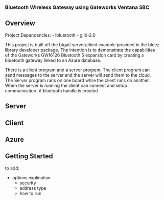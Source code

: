 ### Bluetooth Wireless Gateway using Gateworks Ventana SBC

## Overview 
Project Dependencies:
    - lbluetooth 
    - glib-2.0
    
This project is built off the btgatt server/client example provided in the bluez library developer package. The intention is to demonstrate the capabilities of the Gateworks GW16126 Bluetooth 5 expansion card by creating a bluetooth gateway linked to an Azure database.

There is a client program and a server program. The client program can send messages to the server and the server will send them to the cloud. 
The Server program runs on one board while the client runs on another. When the server is running the client can connect and setup communication. A bluetooth handle is created 

## Server 
## Client 
## Azure 
## Getting Started 
    
to add:
- options explination
    - security
    - address type
    - how to run
